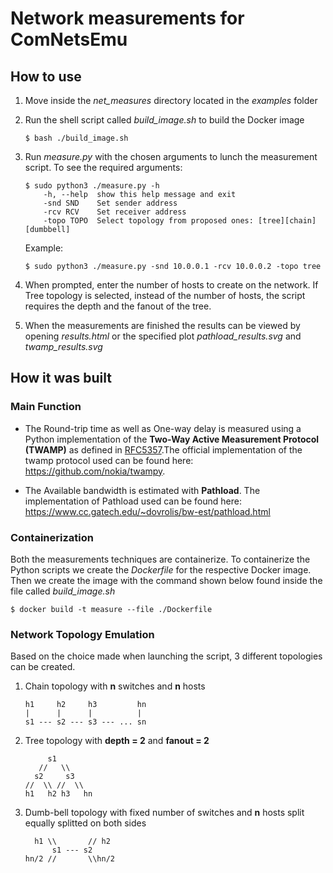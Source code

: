 # Network measurements for ComNetsEmu

## How to use

1. Move inside the *net_measures* directory located in the *examples* folder
2. Run the shell script called *build_image.sh* to build the Docker image

	```
	$ bash ./build_image.sh
	```
3. Run *measure.py* with the chosen arguments to lunch the measurement script. To see the required arguments:

	```
	$ sudo python3 ./measure.py -h 
		-h, --help  show this help message and exit
		-snd SND    Set sender address
		-rcv RCV    Set receiver address
		-topo TOPO  Select topology from proposed ones: [tree][chain][dumbbell]
	```
	Example:

	```
	$ sudo python3 ./measure.py -snd 10.0.0.1 -rcv 10.0.0.2 -topo tree
	```
4. When prompted, enter the number of hosts to create on the network. If Tree topology is selected, instead of the number of hosts, the script requires the depth and the fanout of the tree.
5. When the measurements are finished the results can be viewed by opening *results.html* or the specified plot *pathload_results.svg* and *twamp_results.svg* 
## How it was built

### Main Function

- The Round-trip time as well as One-way delay is measured using a Python implementation of the **Two-Way Active Measurement Protocol (TWAMP)** as defined in [RFC5357](https://tools.ietf.org/html/rfc5357).The official implementation of the twamp protocol used can be found here: https://github.com/nokia/twampy.

- The Available bandwidth is estimated with **Pathload**. The implementation of Pathload used can be found here: https://www.cc.gatech.edu/~dovrolis/bw-est/pathload.html


### Containerization 

Both the measurements techniques are containerize. To containerize the Python scripts we create the *Dockerfile* for the respective Docker image.
Then we create the image with the command shown below found inside the file called *build_image.sh*

```
$ docker build -t measure --file ./Dockerfile
```

###  Network Topology Emulation

Based on the choice made when launching the script, 3 different topologies can be created.

1. Chain topology with **n** switches and **n** hosts 
	```
	h1     h2     h3         hn
	|      |      |          |
	s1 --- s2 --- s3 --- ... sn
	```
3. Tree topology with **depth = 2** and **fanout = 2**
	```
	     s1
	   //   \\		
	  s2     s3
	//  \\ //  \\
	h1   h2 h3   hn
	```
5. Dumb-bell topology with fixed number of switches and **n** hosts split equally splitted on both sides 
	```
	  h1 \\	      // h2
	      s1 --- s2
	hn/2 //	      \\hn/2
	```

